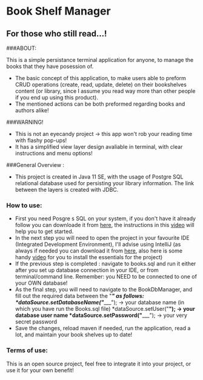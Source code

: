 # Book Shelf Manager

## For those who still read...!

###ABOUT:

This is a simple persistance terminal application for anyone, to manage the books that they have posession of.

* The basic concept of this application, to make users able to preform CRUD operations (create, read, update, delete) on their bookshelves content (or library, since I assume you read way more than other people if you end up using this product).
* The mentioned actions can be both preformed regarding books and authors alike!


###WARNING!

* This is not an eyecandy project -> this app won't rob your reading time with flashy pop-ups!
* It has a simplified view layer design avaliable in terminal, with clear instructions and menu options!

###General Overview :

* This project is created in Java 11 SE, with the usage of Postgre SQL relational database used for persisting your library information. The link between the layers is created with JDBC.

### How to use:

* First you need Posgre s SQL on your system, if you don't have it already follow you can downloade it from [here](https://www.postgresql.org/download/), the instructions in this [video](https://www.youtube.com/watch?v=d--mEqEUybA) will help you to get started.
* In the next step you will need to open the project in your favourite IDE (Integrated Development Environment), I'll advise using IntelliJ (as always if needed you can download it from [here](https://www.jetbrains.com/idea/download/#section=windows), also here is some handy [video](https://www.youtube.com/watch?v=9A425SE59SQ) for you to install the essentials for the project)
* If the previous step is completed :  navigate to books.sql and run it either after you set up database connection in your IDE, or from terminal/command line. Remember: you NEED to be connected to one of your OWN database! 
* As the final step, you will need to navigate to the BookDbManager, and fill out the required data between the "_______" as follows:
	*dataSource.setDatabaseName("__________");  -> your database name (in which you have run the Books.sql file)
        *dataSource.setUser("________");            -> your database user name 
        *dataSource.setPassword("___________");     -> your very secret password
* Save the changes, reload maven if needed, run the application, read a lot, and maintain your book shelves up to date!

### Terms of use:

This is an open source project, feel free to integrate it into your project, or use it for your own benefit!


